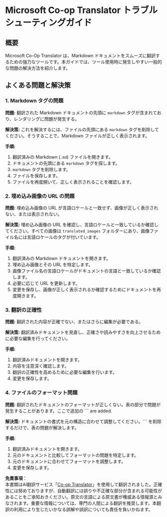 <!--
CO_OP_TRANSLATOR_METADATA:
{
  "original_hash": "0788d7ebe4876c9be89132f48e09b26d",
  "translation_date": "2025-06-12T12:24:01+00:00",
  "source_file": "getting_started/troubleshooting.md",
  "language_code": "ja"
}
-->
# Microsoft Co-op Translator トラブルシューティングガイド


## 概要
Microsoft Co-Op Translator は、Markdown ドキュメントをスムーズに翻訳するための強力なツールです。本ガイドでは、ツール使用時に発生しやすい一般的な問題の解決方法を紹介します。

## よくある問題と解決策

### 1. Markdown タグの問題
**問題:** 翻訳された Markdown ドキュメントの先頭に `markdown` タグが含まれており、レンダリングに問題が発生する。

**解決策:** これを解決するには、ファイルの先頭にある `markdown` タグを削除してください。そうすることで、Markdown ファイルが正しく表示されます。

**手順:**
1. 翻訳済みの Markdown (`.md`) ファイルを開きます。
2. ドキュメントの先頭にある `markdown` タグを探します。
3. `markdown` タグを削除します。
4. ファイルを保存します。
5. ファイルを再度開いて、正しく表示されることを確認します。

### 2. 埋め込み画像の URL の問題
**問題:** 埋め込み画像の URL が言語ロケールと一致せず、画像が正しく表示されない、または表示されない。

**解決策:** 埋め込み画像の URL を確認し、言語ロケールと一致しているか確認してください。すべての画像は `translated_images` フォルダーにあり、画像ファイル名には言語ロケールのタグが付いています。

**手順:**
1. 翻訳済みの Markdown ドキュメントを開きます。
2. 埋め込み画像とその URL を特定します。
3. 画像ファイル名の言語ロケールがドキュメントの言語と一致しているか確認します。
4. 必要に応じて URL を更新します。
5. 変更を保存し、画像が正しく表示されるか確認するためにドキュメントを再度開きます。

### 3. 翻訳の正確性
**問題:** 翻訳された内容が正確でない、またはさらに編集が必要である。

**解決策:** 翻訳済みドキュメントを見直し、正確さや読みやすさを向上させるために必要な編集を行ってください。

**手順:**
1. 翻訳済みドキュメントを開きます。
2. 内容を注意深く確認します。
3. 翻訳の正確性を高めるために必要な編集を行います。
4. 変更を保存します。

### 4. ファイルのフォーマット問題
**問題:** 翻訳されたドキュメントのフォーマットが正しくない。表の部分で問題が発生することがあります。ここで追加の ``` are added.

**解決策:** ドキュメントの書式を元の構造に合わせて調整してください。``` を削除するだけで、表の問題が解決します。

**手順:**
1. 翻訳済みドキュメントを開きます。
2. 元のドキュメントと比較してフォーマットの問題を特定します。
3. 元のドキュメントに合わせてフォーマットを調整します。
4. 変更を保存します。

**免責事項**：  
本書類はAI翻訳サービス「[Co-op Translator](https://github.com/Azure/co-op-translator)」を使用して翻訳されました。正確性には努めておりますが、自動翻訳には誤りや不正確な部分が含まれる可能性があることをご承知おきください。原文の言語による原文書が権威ある情報源とみなされます。重要な情報については、専門の人間による翻訳を推奨します。本翻訳の利用により生じたいかなる誤解や誤訳についても責任を負いかねます。
